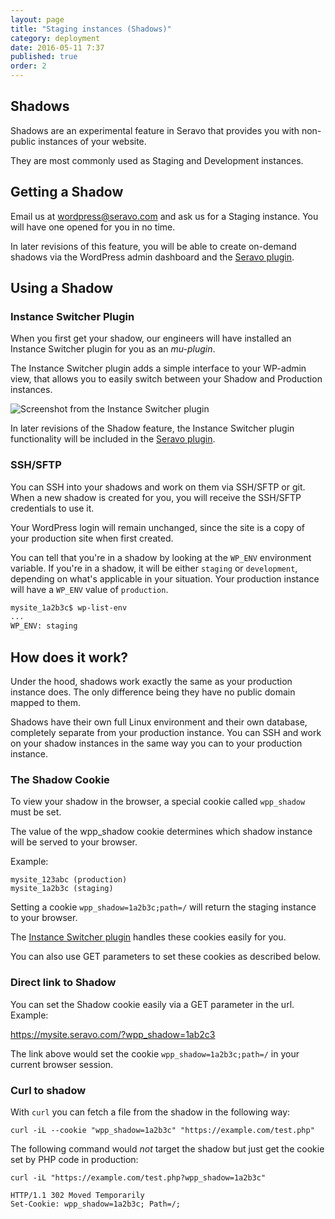 ```yaml
---
layout: page
title: "Staging instances (Shadows)"
category: deployment
date: 2016-05-11 7:37
published: true
order: 2
---
```


## Shadows

Shadows are an experimental feature in Seravo that provides you with non-public instances of your website.

They are most commonly used as Staging and Development instances.

## Getting a Shadow

Email us at [wordpress@seravo.com](mailto:wordpress@seravo.com) and ask us for a Staging instance. You will have one opened for you in no time.

In later revisions of this feature, you will be able to create on-demand shadows via the WordPress admin dashboard and the [Seravo plugin](/configuration/seravo-plugin/).

## Using a Shadow

### Instance Switcher Plugin

When you first get your shadow, our engineers will have installed an Instance Switcher plugin for you as an *mu-plugin*.

The Instance Switcher plugin adds a simple interface to your WP-admin view, that allows you to easily switch between your Shadow and Production instances.

![Screenshot from the Instance Switcher plugin]({{site.baseurl}}/images/instance-switcher.png)

In later revisions of the Shadow feature, the Instance Switcher plugin functionality will be included in the [Seravo plugin](/configuration/seravo-plugin/).

### SSH/SFTP

You can SSH into your shadows and work on them via SSH/SFTP or git. When a new shadow is created for you, you will receive the SSH/SFTP credentials to use it.

Your WordPress login will remain unchanged, since the site is a copy of your production site when first created.

You can tell that you're in a shadow by looking at the `WP_ENV` environment variable. If you're in a shadow, it will be either `staging` or `development`, depending on what's applicable in your situation. Your production instance will have a `WP_ENV` value of `production`.

```bash
mysite_1a2b3c$ wp-list-env
...
WP_ENV: staging
```

## How does it work?

Under the hood, shadows work exactly the same as your production instance does. The only difference being they have no public domain mapped to them.

Shadows have their own full Linux environment and their own database, completely separate from your production instance. You can SSH and work on your shadow instances in the same way you can to your production instance.

### The Shadow Cookie

To view your shadow in the browser, a special cookie called `wpp_shadow` must be set.

The value of the wpp_shadow cookie determines which shadow instance will be served to your browser.

Example:

```
mysite_123abc (production)
mysite_1a2b3c (staging)
```

Setting a cookie `wpp_shadow=1a2b3c;path=/` will return the staging instance to your browser.

The [Instance Switcher plugin](https://github.com/Seravo/seravo-instance-switcher) handles these cookies easily for you.

You can also use GET parameters to set these cookies as described below.

### Direct link to Shadow

You can set the Shadow cookie easily via a GET parameter in the url. Example:

https://mysite.seravo.com/?wpp_shadow=1ab2c3

The link above would set the cookie `wpp_shadow=1a2b3c;path=/` in your current browser session.

### Curl to shadow

With `curl` you can fetch a file from the shadow in the following way:

```
curl -iL --cookie "wpp_shadow=1a2b3c" "https://example.com/test.php"
```

The following command would *not* target the shadow but just get the cookie set by PHP code in production:

```
curl -iL "https://example.com/test.php?wpp_shadow=1a2b3c"

HTTP/1.1 302 Moved Temporarily
Set-Cookie: wpp_shadow=1a2b3c; Path=/;
```
